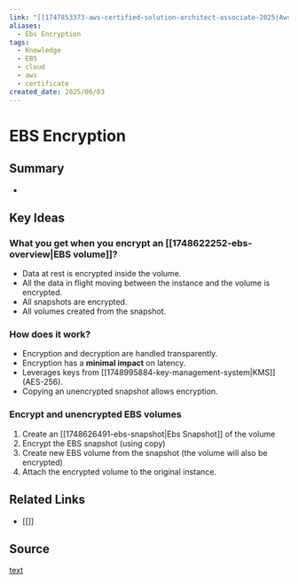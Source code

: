 ```yaml
---
link: "[[1747853373-aws-certified-solution-architect-associate-2025|Aws Certified Solution Architect Associate 2025]]"
aliases:
  - Ebs Encryption
tags:
  - Knowledge
  - EBS
  - cloud
  - aws
  - certificate
created_date: 2025/06/03
---
```

# EBS Encryption
## Summary
- 
## Key Ideas
### What you get when you encrypt an [[1748622252-ebs-overview|EBS volume]]?
- Data at rest is encrypted inside the volume.
- All the data in flight moving between the instance and the volume is encrypted.
- All snapshots are encrypted.
- All volumes created from the snapshot.
### How does it work?
- Encryption and decryption are handled transparently.
- Encryption has a **minimal impact** on latency.
- Leverages keys from [[1748995884-key-management-system|KMS]] (AES-256).
- Copying an unencrypted snapshot allows encryption.
### Encrypt and unencrypted EBS volumes
1. Create an [[1748626491-ebs-snapshot|Ebs Snapshot]] of the volume
2. Encrypt the EBS snapshot (using copy)
3. Create new EBS volume from the snapshot (the volume will also be encrypted)
4. Attach the encrypted volume to the original instance.
## Related Links
- [[]]
## Source
[text](url) 